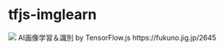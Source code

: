 # tfjs-imglearn
<img src=http://taisukef.github.io/tfjs-imglearn/tfjs-imglearn.png>  
AI画像学習＆識別 by TensorFlow.js  
https://fukuno.jig.jp/2645  
